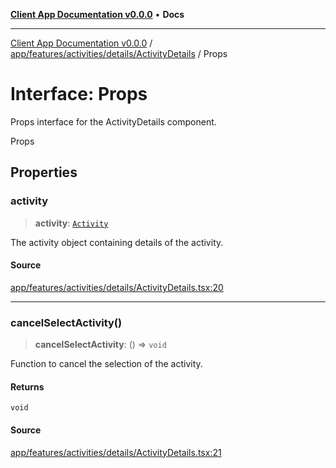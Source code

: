[**Client App Documentation v0.0.0**](../../../../../../README.md) • **Docs**

***

[Client App Documentation v0.0.0](../../../../../../README.md) / [app/features/activities/details/ActivityDetails](../README.md) / Props

# Interface: Props

Props interface for the ActivityDetails component.

 Props

## Properties

### activity

> **activity**: [`Activity`](../../../../../models/activity/interfaces/Activity.md)

The activity object containing details of the activity.

#### Source

[app/features/activities/details/ActivityDetails.tsx:20](https://github.com/jimmykurian/Reactivities/blob/a434653d2775e48b1e9101040f63634644bb62b7/client-app/src/app/features/activities/details/ActivityDetails.tsx#L20)

***

### cancelSelectActivity()

> **cancelSelectActivity**: () => `void`

Function to cancel the selection of the activity.

#### Returns

`void`

#### Source

[app/features/activities/details/ActivityDetails.tsx:21](https://github.com/jimmykurian/Reactivities/blob/a434653d2775e48b1e9101040f63634644bb62b7/client-app/src/app/features/activities/details/ActivityDetails.tsx#L21)
